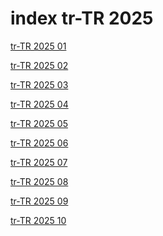 # index tr-TR 2025

<a href="./01">tr-TR 2025 01</a>

<a href="./02">tr-TR 2025 02</a>

<a href="./03">tr-TR 2025 03</a>

<a href="./04">tr-TR 2025 04</a>

<a href="./05">tr-TR 2025 05</a>

<a href="./06">tr-TR 2025 06</a>

<a href="./07">tr-TR 2025 07</a>

<a href="./08">tr-TR 2025 08</a>

<a href="./09">tr-TR 2025 09</a>

<a href="./10">tr-TR 2025 10</a>
